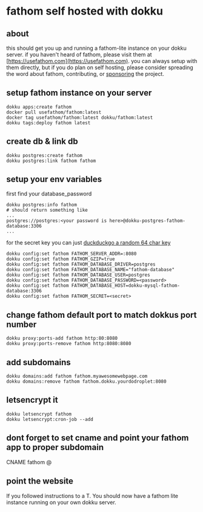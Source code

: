 # fathom self hosted with dokku

## about

this should get you up and running a fathom-lite instance on your dokku server. if you haven't heard of fathom, please visit them at
[https://usefathom.com](https://usefathom.com). you can always setup with them directly, but if you do plan on self hosting, please consider spreading the word about fathom, contributing, or [sponsoring](https://www.paypal.com/cgi-bin/webscr?cmd=_s-xclick&hosted_button_id=LJ5WZVA9ER9GJ) the project.

## setup fathom instance on your server

```
dokku apps:create fathom
docker pull usefathom/fathom:latest
docker tag usefathom/fathom:latest dokku/fathom:latest
dokku tags:deploy fathom latest
```

## create db & link db

```
dokku postgres:create fathom
dokku postgres:link fathom fathom
```

## setup your env variables

first find your database_password
```
dokku postgres:info fathom
# should return something like
...
postgres://postgres:<your password is here>@dokku-postgres-fathom-database:3306
...
```
for the secret key you can just [duckduckgo a random 64 char key](https://duckduckgo.com/?q=generate+password+64&ia=answer)

```
dokku config:set fathom FATHOM_SERVER_ADDR=:8080
dokku config:set fathom FATHOM_GZIP=true
dokku config:set fathom FATHOM_DATABASE_DRIVER=postgres
dokku config:set fathom FATHOM_DATABASE_NAME="fathom-database"
dokku config:set fathom FATHOM_DATABASE_USER=postgres
dokku config:set fathom FATHOM_DATABASE_PASSWORD=<password>
dokku config:set fathom FATHOM_DATABASE_HOST=dokku-mysql-fathom-database:3306
dokku config:set fathom FATHOM_SECRET=<secret>
```

## change fathom default port to match dokkus port number

```
dokku proxy:ports-add fathom http:80:8080
dokku proxy:ports-remove fathom http:8080:8080
```

## add subdomains

```
dokku domains:add fathom fathom.myawesomewebpage.com
dokku domains:remove fathom fathom.dokku.yourdodroplet:8080
```

## letsencrypt it

```
dokku letsencrypt fathom
dokku letsencrypt:cron-job --add
```

## dont forget to set cname and point your fathom app to proper subdomain
CNAME fathom @

## point the website
If you followed instructions to a T. You should now have a fathom lite instance running on your own dokku server.

